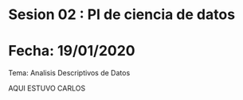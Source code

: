# Sesion 02 : PI de ciencia de datos 
Fecha: 19/01/2020
========================================
Tema: Analisis Descriptivos de Datos 

AQUI ESTUVO CARLOS

